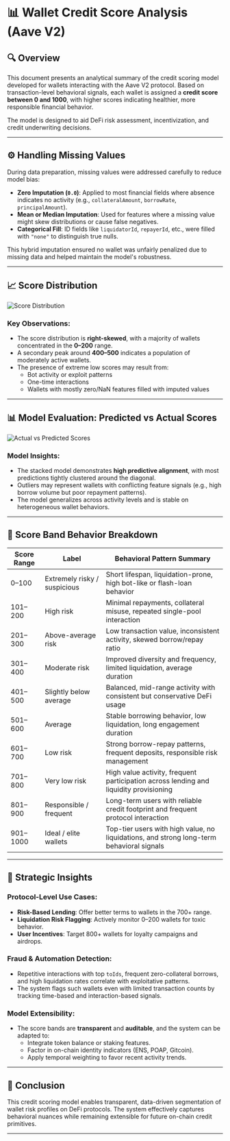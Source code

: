 # 📊 Wallet Credit Score Analysis (Aave V2)

## 🔍 Overview

This document presents an analytical summary of the credit scoring model developed for wallets interacting with the Aave V2 protocol. Based on transaction-level behavioral signals, each wallet is assigned a **credit score between 0 and 1000**, with higher scores indicating healthier, more responsible financial behavior.

The model is designed to aid DeFi risk assessment, incentivization, and credit underwriting decisions.

---

## ⚙️ Handling Missing Values

During data preparation, missing values were addressed carefully to reduce model bias:

- **Zero Imputation (`0.0`)**: Applied to most financial fields where absence indicates no activity (e.g., `collateralAmount`, `borrowRate`, `principalAmount`).
- **Mean or Median Imputation**: Used for features where a missing value might skew distributions or cause false negatives.
- **Categorical Fill**: ID fields like `liquidatorId`, `repayerId`, etc., were filled with `"none"` to distinguish true nulls.

This hybrid imputation ensured no wallet was unfairly penalized due to missing data and helped maintain the model's robustness.

---

## 📈 Score Distribution

![Score Distribution](./score_distribution.png)

### Key Observations:
- The score distribution is **right-skewed**, with a majority of wallets concentrated in the **0–200** range.
- A secondary peak around **400–500** indicates a population of moderately active wallets.
- The presence of extreme low scores may result from:
  - Bot activity or exploit patterns
  - One-time interactions
  - Wallets with mostly zero/NaN features filled with imputed values

---

## 📊 Model Evaluation: Predicted vs Actual Scores

![Actual vs Predicted Scores](./actual_vs_predicted.png)

### Model Insights:
- The stacked model demonstrates **high predictive alignment**, with most predictions tightly clustered around the diagonal.
- Outliers may represent wallets with conflicting feature signals (e.g., high borrow volume but poor repayment patterns).
- The model generalizes across activity levels and is stable on heterogeneous wallet behaviors.

---

## 🎯 Score Band Behavior Breakdown

| Score Range | Label                          | Behavioral Pattern Summary                                                                 |
|-------------|----------------------------------|---------------------------------------------------------------------------------------------|
| 0–100       | Extremely risky / suspicious    | Short lifespan, liquidation-prone, high bot-like or flash-loan behavior                    |
| 101–200     | High risk                       | Minimal repayments, collateral misuse, repeated single-pool interaction                    |
| 201–300     | Above-average risk              | Low transaction value, inconsistent activity, skewed borrow/repay ratio                    |
| 301–400     | Moderate risk                   | Improved diversity and frequency, limited liquidation, average duration                    |
| 401–500     | Slightly below average          | Balanced, mid-range activity with consistent but conservative DeFi usage                   |
| 501–600     | Average                         | Stable borrowing behavior, low liquidation, long engagement duration                       |
| 601–700     | Low risk                        | Strong borrow-repay patterns, frequent deposits, responsible risk management               |
| 701–800     | Very low risk                   | High value activity, frequent participation across lending and liquidity provisioning      |
| 801–900     | Responsible / frequent          | Long-term users with reliable credit footprint and frequent protocol interaction           |
| 901–1000    | Ideal / elite wallets           | Top-tier users with high value, no liquidations, and strong long-term behavioral signals   |

---

## 📌 Strategic Insights

### Protocol-Level Use Cases:
- **Risk-Based Lending**: Offer better terms to wallets in the 700+ range.
- **Liquidation Risk Flagging**: Actively monitor 0–200 wallets for toxic behavior.
- **User Incentives**: Target 800+ wallets for loyalty campaigns and airdrops.

### Fraud & Automation Detection:
- Repetitive interactions with top `toIds`, frequent zero-collateral borrows, and high liquidation rates correlate with exploitative patterns.
- The system flags such wallets even with limited transaction counts by tracking time-based and interaction-based signals.

### Model Extensibility:
- The score bands are **transparent** and **auditable**, and the system can be adapted to:
  - Integrate token balance or staking features.
  - Factor in on-chain identity indicators (ENS, POAP, Gitcoin).
  - Apply temporal weighting to favor recent activity trends.

---

## 🔄 Conclusion

This credit scoring model enables transparent, data-driven segmentation of wallet risk profiles on DeFi protocols. The system effectively captures behavioral nuances while remaining extensible for future on-chain credit primitives.

---
